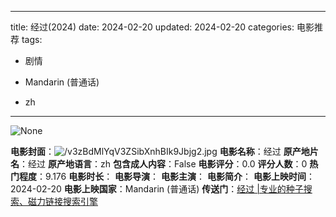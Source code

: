 
---
title: 经过(2024)
date: 2024-02-20
updated: 2024-02-20
categories: 电影推荐
tags:

- 剧情

- Mandarin (普通话)
- zh
---

<img src="https://image.tmdb.org/t/p/originalNone" alt="None" title="None">

**电影封面**：<img src="https://image.tmdb.org/t/p/w200/v3zBdMlYqV3ZSibXnhBIk9Jbjg2.jpg" alt="/v3zBdMlYqV3ZSibXnhBIk9Jbjg2.jpg" title="/v3zBdMlYqV3ZSibXnhBIk9Jbjg2.jpg">
**电影名称**：经过
**原产地片名**：经过
**原产地语言**：zh
**包含成人内容**：False
**电影评分**：0.0
**评分人数**：0
**热门程度**：9.176
**电影时长**：
**电影导演**：
**电影主演**：
**电影简介**：
**电影上映时间**：2024-02-20
**电影上映国家**：Mandarin (普通话)
**传送门**：[经过 |专业的种子搜索、磁力链接搜索引擎](https://movie.amd794.com:2083/?search=%E7%BB%8F%E8%BF%87&ordering=&mode=match_phrase&page_size=10&page=1)

